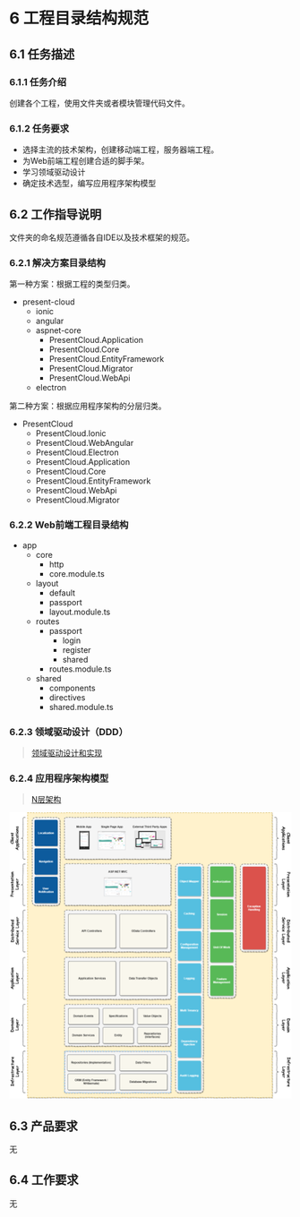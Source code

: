 # 6 工程目录结构规范

## 6.1 任务描述

### 6.1.1 任务介绍

创建各个工程，使用文件夹或者模块管理代码文件。

### 6.1.2 任务要求

- 选择主流的技术架构，创建移动端工程，服务器端工程。
- 为Web前端工程创建合适的脚手架。
- 学习领域驱动设计
- 确定技术选型，编写应用程序架构模型

## 6.2 工作指导说明

文件夹的命名规范遵循各自IDE以及技术框架的规范。

### 6.2.1 解决方案目录结构

第一种方案：根据工程的类型归类。

- present-cloud
  - ionic
  - angular
  - aspnet-core
    - PresentCloud.Application
    - PresentCloud.Core
    - PresentCloud.EntityFramework
    - PresentCloud.Migrator
    - PresentCloud.WebApi
  - electron

第二种方案：根据应用程序架构的分层归类。

- PresentCloud
  - PresentCloud.Ionic
  - PresentCloud.WebAngular
  - PresentCloud.Electron
  - PresentCloud.Application
  - PresentCloud.Core
  - PresentCloud.EntityFramework
  - PresentCloud.WebApi
  - PresentCloud.Migrator

### 6.2.2 Web前端工程目录结构


- app
  - core
    - http
    - core.module.ts
  - layout
    - default
    - passport
    - layout.module.ts
  - routes
    - passport
      - login
      - register
      - shared
    - routes.module.ts
  - shared
    - components
    - directives
    - shared.module.ts

### 6.2.3 领域驱动设计（DDD）

>[领域驱动设计和实现](https://www.jianshu.com/p/c62d9afe3132)

### 6.2.4 应用程序架构模型

>[N层架构](https://aspnetboilerplate.com/Pages/Documents/NLayer-Architecture)

![应用程序架构](./image/2020-03-14-07-27-28.png)

## 6.3 产品要求

无

## 6.4 工作要求

无
